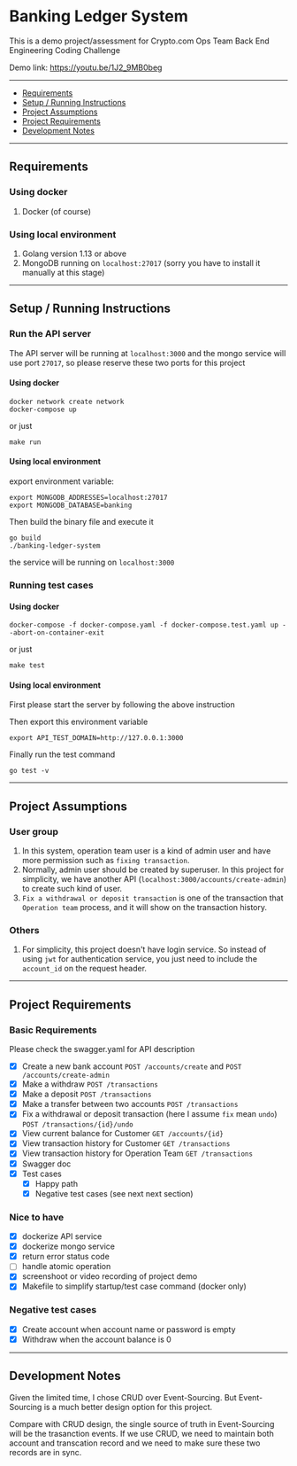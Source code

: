 # Banking Ledger System
This is a demo project/assessment for Crypto.com Ops Team Back End Engineering Coding Challenge

Demo link: https://youtu.be/1J2_9MB0beg

-------------------------
- [Requirements](#requirements)
- [Setup / Running Instructions](#setup--running-instructions)
- [Project Assumptions](#project-assumptions)
- [Project Requirements](#project-requirements)
- [Development Notes](#development-notes)

-------------------------
## Requirements

### Using docker
1. Docker (of course)

### Using local environment
1. Golang version 1.13 or above
2. MongoDB running on `localhost:27017` (sorry you have to install it manually at this stage)

-------------------------
## Setup / Running Instructions
### Run the API server 

The API server will be running at `localhost:3000` and the mongo service will use port `27017`, so please reserve these two ports for this project

#### Using docker
```
docker network create network
docker-compose up
```

or just
```
make run
```

#### Using local environment

export environment variable:

```
export MONGODB_ADDRESSES=localhost:27017
export MONGODB_DATABASE=banking
```

Then build the binary file and execute it
```
go build
./banking-ledger-system
```

the service will be running on `localhost:3000`

### Running test cases

#### Using docker
`docker-compose -f docker-compose.yaml -f docker-compose.test.yaml up --abort-on-container-exit`

or just
```
make test
```

#### Using local environment
First please start the server by following the above instruction

Then export this environment variable
```
export API_TEST_DOMAIN=http://127.0.0.1:3000
```

Finally run the test command
```
go test -v
```

-------------------------
## Project Assumptions

### User group
1. In this system, operation team user is a kind of admin user and have more permission such as `fixing transaction`. 
2. Normally, admin user should be created by superuser. In this project for simplicity, we have another API (`localhost:3000/accounts/create-admin`) to create such kind of user.
3. `Fix a withdrawal or deposit transaction` is one of the transaction that `Operation team` process, and it will show on the transaction history.

### Others
1. For simplicity, this project doesn't have login service. So instead of using `jwt` for authentication service, you just need to include the `account_id` on the request header.

-------------------------
## Project Requirements
### Basic Requirements
Please check the swagger.yaml for API description
- [x] Create a new bank account `POST /accounts/create` and `POST /accounts/create-admin`
- [x] Make a withdraw `POST /transactions`
- [x] Make a deposit `POST /transactions`
- [x] Make a transfer between two accounts `POST /transactions`
- [x] Fix a withdrawal or deposit transaction (here I assume `fix` mean `undo`) `POST /transactions/{id}/undo`
- [x] View current balance for Customer `GET /accounts/{id}`
- [x] View transaction history for Customer `GET /transactions`
- [x] View transaction history for Operation Team `GET /transactions`
- [x] Swagger doc
- [x] Test cases
  - [x] Happy path
  - [x] Negative test cases (see next next section)

### Nice to have
- [x] dockerize API service
- [x] dockerize mongo service
- [x] return error status code
- [ ] handle atomic operation
- [x] screenshoot or video recording of project demo
- [x] Makefile to simplify startup/test case command (docker only)

### Negative test cases
  - [x] Create account when account name or password is empty
  - [x] Withdraw when the account balance is 0
  
-------------------------
## Development Notes
Given the limited time, I chose CRUD over Event-Sourcing. But Event-Sourcing is a much better design option for this project.

Compare with CRUD design,  the single source of truth in Event-Sourcing will be the trasanction events. If we use CRUD, we need to maintain both account and transcation record and we need to make sure these two records are in sync.
